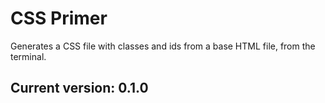 # CSS Primer

Generates a CSS file with classes and ids from a base HTML file, from
the terminal.

## Current version: 0.1.0
